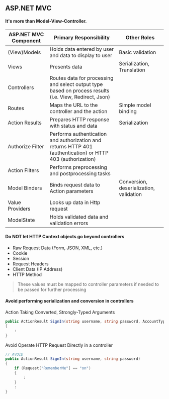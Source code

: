 ## ASP.NET MVC
#### It's more than Model-View-Controller.

|ASP.NET MVC Component|Primary Responsibility|Other Roles|
|---------------------|----------------------|-------|
|(View)Models|Holds data entered by user and data to display to user|Basic validation|
|Views|Presents data|Serialization, Translation|
|Controllers|Routes data for processing and select output type based on process results (i.e. View, Redirect, Json)||
|Routes|Maps the URL to the controller and the action|Simple model binding|
|Action Results|Prepares HTTP response with status and data|Serialization|
|Authorize Filter|Performs authentication and authorization and returns HTTP 401 (authentication) or HTTP 403 (authorization)||
|Action Filters|Performs preprocessing and postprocessing tasks||
|Model Binders|Binds request data to Action parameters|Conversion, deserialization, validation|
|Value Providers|Looks up data in Http request||
|ModelState|Holds validated data and validation errors||

#### Do NOT let HTTP Context objects go beyond controllers
* Raw Request Data (Form, JSON, XML, etc.)
* Cookie
* Session
* Request Headers
* Client Data (IP Address)
* HTTP Method

> These values must be mapped to controller parameters if needed to be passed for further processing

#### Avoid performing serialization and conversion in controllers
Action Taking Converted, Strongly-Typed Arguments
``` csharp
public ActionResult SignIn(string username, string password, AccountType accountType, bool rememberMe)
{
    :
}
```

Avoid Operate HTTP Request Directly in a controller
``` csharp
// AVOID
public ActionResult SignIn(string username, string password)
{
    if (Request["RememberMe"] == "on")
    {
        :
    }
    :
}
```
